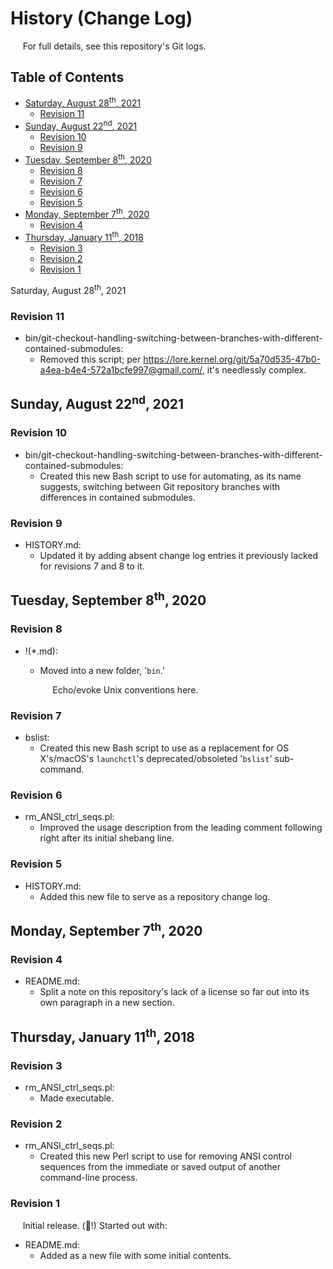 # History (Change Log)

&nbsp;&nbsp;&nbsp;&nbsp;&nbsp;For full details, see this repository's Git logs.  

## Table of Contents

 - [Saturday, August 28<sup>th</sup>, 2021](#saturday-august-28supthsup-2021)
   - [Revision 11](#revision-11)
 - [Sunday, August 22<sup>nd</sup>, 2021](#sunday-august-22supndsup-2021)
   - [Revision 10](#revision-10)
   - [Revision 9](#revision-9)
 - [Tuesday, September 8<sup>th</sup>, 2020](#tuesday-september-8supthsup-2020)
   - [Revision 8](#revision-8)
   - [Revision 7](#revision-7)
   - [Revision 6](#revision-6)
   - [Revision 5](#revision-5)
 - [Monday, September 7<sup>th</sup>, 2020](#monday-september-7supthsup-2020)
   - [Revision 4](#revision-4)
 - [Thursday, January 11<sup>th</sup>, 2018](#thursday-january-11supthsup-2018)
   - [Revision 3](#revision-3)
   - [Revision 2](#revision-2)
   - [Revision 1](#revision-1)

Saturday, August 28<sup>th</sup>, 2021

### Revision 11

 - bin/git-checkout-handling-switching-between-branches-with-different-contained-submodules:  
   - Removed this script; per https://lore.kernel.org/git/5a70d535-47b0-a4ea-b4e4-572a1bcfe997@gmail.com/, it's needlessly complex.  

## Sunday, August 22<sup>nd</sup>, 2021

### Revision 10

 - bin/git-checkout-handling-switching-between-branches-with-different-contained-submodules:  
   - Created this new Bash script to use for automating, as its name suggests, switching between Git repository branches with differences in contained submodules.  

### Revision 9

 - HISTORY.md:  
   - Updated it by adding absent change log entries it previously lacked for revisions 7 and 8 to it.  

## Tuesday, September 8<sup>th</sup>, 2020

### Revision 8

 - !(*.md):  
   - Moved into a new folder, '`bin`.'  

     &nbsp;&nbsp;&nbsp;&nbsp;&nbsp;Echo/evoke Unix conventions here.  

### Revision 7

 - bslist:  
   - Created this new Bash script to use as a replacement for OS X's/macOS's `launchctl`'s deprecated/obsoleted '`bslist`' sub-command.  

### Revision 6

 - rm_ANSI_ctrl_seqs.pl:  
   - Improved the usage description from the leading comment following right after its initial shebang line.  

### Revision 5

 - HISTORY.md:  
   - Added this new file to serve as a repository change log.  

## Monday, September 7<sup>th</sup>, 2020

### Revision 4

 - README.md:  
   - Split a note on this repository's lack of a license so far out into its own paragraph in a new section.  

## Thursday, January 11<sup>th</sup>, 2018

### Revision 3

 - rm_ANSI_ctrl_seqs.pl:  
   - Made executable.  

### Revision 2

 - rm_ANSI_ctrl_seqs.pl:  
   - Created this new Perl script to use for removing ANSI control sequences from the immediate or saved output of another command-line process.  

### Revision 1

&nbsp;&nbsp;&nbsp;&nbsp;&nbsp;Initial release.  (🎉!)  Started out with:  

 - README.md:  
   - Added as a new file with some initial contents.  